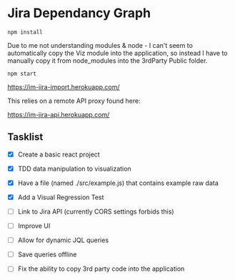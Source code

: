 # Jira Dependancy Graph

`npm install`

Due to me not understanding modules & node - I can't seem to automatically copy the Viz module into the application, so instead I have to manually copy it from node_modules into the 3rdParty Public folder.


`npm start`

https://im-jira-import.herokuapp.com/

This relies on a remote API proxy found here:

https://im-jira-api.herokuapp.com/

## Tasklist

- [x] Create a basic react project
- [x] TDD data manipulation to visualization
- [x] Have a file (named ./src/example.js) that contains example raw data
- [x] Add a Visual Regression Test
- [ ] Link to Jira API (currently CORS settings forbids this)
- [ ] Improve UI
- [ ] Allow for dynamic JQL queries
- [ ] Save queries offline
- [ ] Fix the ability to copy 3rd party code into the application

